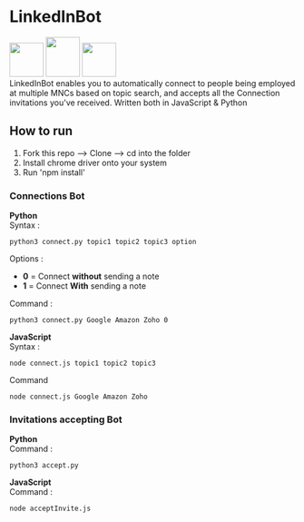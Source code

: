 # LinkedInBot

<img src="https://github.com/Ram-lankada/LinkedInBot/assets/91232198/e9eba0dc-df57-4d12-9cd8-3e1f8c862908" width="60" height="60" />
<img src="https://github.com/Ram-lankada/LinkedInBot/assets/91232198/2945f152-2a80-49a1-b96a-3b64c522ef91" width="60" height="70" />
<img src="https://github.com/Ram-lankada/LinkedInBot/assets/91232198/124ae337-b748-4149-a12a-b16bdd99dff8" width="60" height="60" />

<br>
LinkedInBot enables you to automatically connect to people being employed at multiple MNCs based on topic search, and accepts all the Connection invitations you've received. 
Written both in JavaScript & Python

## How to run

1. Fork this repo --> Clone --> cd into the folder
2. Install chrome driver onto your system
3. Run 'npm install'

### Connections Bot 
**Python**
<br> 
Syntax : 
```
python3 connect.py topic1 topic2 topic3 option
```
Options : 
- **0** = Connect **without** sending a note
- **1** = Connect **With** sending a note 

Command : 
```
python3 connect.py Google Amazon Zoho 0
```

**JavaScript**
<br> 
Syntax : 
```
node connect.js topic1 topic2 topic3 
```
Command
```
node connect.js Google Amazon Zoho
```

### Invitations accepting Bot 
**Python**
<br> 
Command : 
```
python3 accept.py
```

**JavaScript**
<br> 
Command : 
```
node acceptInvite.js 
```
